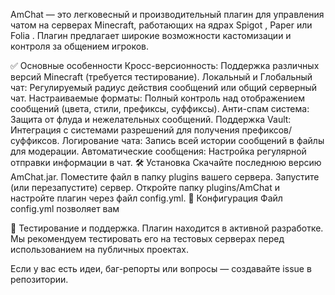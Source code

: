 AmChat — это легковесный и производительный плагин для управления чатом на серверах Minecraft, работающих на ядрах Spigot , Paper или Folia . Плагин предлагает широкие возможности кастомизации и контроля за общением игроков.

✅ Основные особенности
Кросс-версионность: Поддержка различных версий Minecraft (требуется тестирование).
Локальный и Глобальный чат: Регулируемый радиус действия сообщений или общий серверный чат.
Настраиваемые форматы: Полный контроль над отображением сообщений (цвета, стили, префиксы, суффиксы).
Анти-спам система: Защита от флуда и нежелательных сообщений.
Поддержка Vault: Интеграция с системами разрешений для получения префиксов/суффиксов.
Логирование чата: Запись всей истории сообщений в файлы для модерации.
Автоматические сообщения: Настройка регулярной отправки информации в чат.
🛠️ Установка
Скачайте последнюю версию AmChat.jar.
Поместите файл в папку plugins вашего сервера.
Запустите (или перезапустите) сервер.
Откройте папку plugins/AmChat и настройте плагин через файл config.yml.
📁 Конфигурация
Файл config.yml позволяет вам

🧪 Тестирование и поддержка.
Плагин находится в активной разработке. Мы рекомендуем тестировать его на тестовых серверах перед использованием на публичных проектах.

Если у вас есть идеи, баг-репорты или вопросы — создавайте issue в репозитории.
